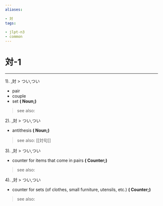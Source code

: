 ```yaml
---
aliases:
    
- 対
tags:
    
- jlpt-n3
- common
---
```


# 対-1
---
1).
,対 > つい,つい

- pair
- couple
- set
**( Noun;)**
> see also: 
            
2).
,対 > つい,つい

- antithesis
**( Noun;)**
> see also:  [[対句]]
            
3).
,対 > つい,つい

- counter for items that come in pairs
**( Counter;)**
> see also: 
            
4).
,対 > つい,つい

- counter for sets (of clothes, small furniture, utensils, etc.)
**( Counter;)**
> see also: 
            